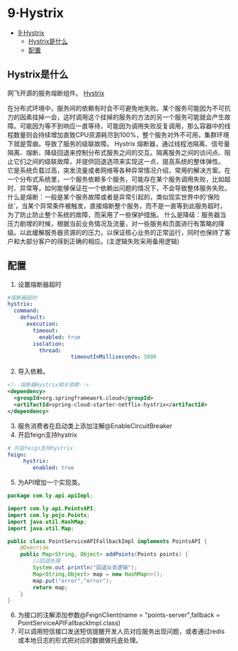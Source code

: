 # 9·Hystrix

- [9·Hystrix](#9hystrix)
  - [Hystrix是什么](#hystrix是什么)
  - [配置](#配置)

## Hystrix是什么
网飞开源的服务熔断组件。
[Hystrix](https://github.com/Netflix/Hystrix)

在分布式环境中，服务间的依赖有时会不可避免地失败。某个服务可能因为不可抗力的因素挂掉一会，这时调用这个挂掉的服务的方法的另一个服务可能就会产生故障。可能因为等不到响应一直等待，可能因为调用失败反复调用，那么容器中的线程数量则会持续增加直致CPU资源耗尽到100%，整个服务对外不可用，集群环境下就是雪崩。导致了服务的级联故障。
Hystrix 熔断器，通过线程池隔离、信号量隔离、熔断、降级回退来控制分布式服务之间的交互。隔离服务之间的访问点、阻止它们之间的级联故障，并提供回退选项来实现这一点，提高系统的整体弹性。
它是系统负载过高，突发流量或者网络等各种异常情况介绍，常用的解决方案。在一个分布式系统里，一个服务依赖多个服务，可能存在某个服务调用失败，比如超时、异常等，如何能够保证在一个依赖出问题的情况下，不会导致整体服务失败。
什么是熔断：一般是某个服务故障或者是异常引起的，类似现实世界中的‘保险丝’，当某个异常条件被触发，直接熔断整个服务，而不是一直等到此服务超时，为了防止防止整个系统的故障，而采用了一些保护措施。
什么是降级：服务器当压力剧增的时候，根据当前业务情况及流量，对一些服务和页面进行有策略的降级。以此缓解服务器资源的的压力，以保证核心业务的正常运行，同时也保持了客户和大部分客户的得到正确的相应。(主逻辑失败采用备用逻辑)

## 配置
1. 设置熔断器超时
```yaml
#熔断器超时
hystrix: 
  command: 
    default:
      execution:
        timeout: 
          enabled: true
        isolation: 
          thread: 
            		timeoutInMilliseconds: 5000
```

2. 导入依赖。
```xml
<!--熔断器Hystrix相关依赖-->
<dependency>
  <groupId>org.springframework.cloud</groupId>
  <artifactId>spring-cloud-starter-netflix-hystrix</artifactId>
</dependency>
```

3. 服务消费者在启动类上添加注解@EnableCircuitBreaker
4. 开启feign支持hystrix
```yaml
# 开启feign支持hystrix
feign:
	 hystrix:
		enabled: true
```

5. 为API增加一个实现类。
```java
package com.ly.api.apiImpl;

import com.ly.api.PointsAPI;
import com.ly.pojo.Points;
import java.util.HashMap;
import java.util.Map;

public class PointServiceAPIFallbackImpl implements PointsAPI {
    @Override
    public Map<String, Object> addPoints(Points points) {
        //回退处理
        System.out.println("回退业务逻辑");
        Map<String,Object> map = new HashMap<>();
        map.put("error","error");   
        return map;
    }
}
```

6. 为接口的注解添加参数@FeignClient(name = "points-server",fallback = PointServiceAPIFallbackImpl.class)
7. 可以调用短信接口发送短信提醒开发人员对应服务出现问题，或者通过redis或本地日志的形式把对应的数据做托底处理。
